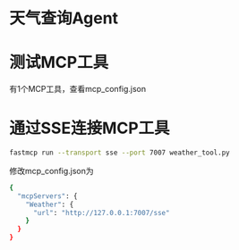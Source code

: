 # 天气查询Agent

# 测试MCP工具
有1个MCP工具，查看mcp_config.json


# 通过SSE连接MCP工具
```bash
fastmcp run --transport sse --port 7007 weather_tool.py 
```
修改mcp_config.json为
```bash
{
  "mcpServers": {
    "Weather": {
      "url": "http://127.0.0.1:7007/sse"
    }
  }
}
```
